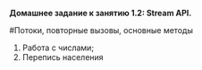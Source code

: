 **Домашнее задание к занятию 1.2: Stream API.**

#Потоки, повторные вызовы, основные методы

1. Работа с числами;
2. Перепись населения